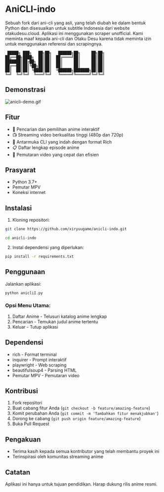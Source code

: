 # AniCLI-indo

Sebuah fork dari ani-cli yang asli, yang telah diubah ke dalam bentuk Python dan disesuaikan untuk subtitle Indonesia dari website otakudesu.cloud. 
Aplikasi ini menggunakan scraper unofficial. Kami meminta maaf kepada ani-cli dan Otaku Desu karena tidak meminta izin untuk menggunakan referensi dan scrapingnya.

```ascii
 █████╗ ███╗   ██╗██╗   ██████╗██╗     ██╗██╗
██╔══██╗████╗  ██║██║  ██╔════╝██║     ██║██║
███████║██╔██╗ ██║██║  ██║     ██║     ██║██║
██╔══██║██║╚██╗██║██║  ██║     ██║     ██║██║
██║  ██║██║ ╚████║██║  ╚██████╗███████╗██║██║
╚═╝  ╚═╝╚═╝  ╚═══╝╚═╝   ╚═════╝╚══════╝╚═╝╚═╝
```

## Demonstrasi

![anicli-demo.gif](https://github.com/xiryuuGame/anicli-indo/blob/main/vid/anicliV.gif)

## Fitur

- 🎯 Pencarian dan pemilihan anime interaktif
- 📺 Streaming video berkualitas tinggi (480p dan 720p)
- 🎨 Antarmuka CLI yang indah dengan format Rich
- 📋 Daftar lengkap episode anime
- 🚀 Pemutaran video yang cepat dan efisien

## Prasyarat

- Python 3.7+
- Pemutar MPV
- Koneksi internet

## Instalasi

1. Kloning repositori:
```bash
git clone https://github.com/xiryuugame/anicli-indo.git

cd anicli-indo
```

2. Instal dependensi yang diperlukan:
```bash
pip install -r requirements.txt
```

## Penggunaan

Jalankan aplikasi:
```bash
python anicliI.py
```

### Opsi Menu Utama:
1. Daftar Anime - Telusuri katalog anime lengkap
2. Pencarian - Temukan judul anime tertentu
3. Keluar - Tutup aplikasi

## Dependensi

- rich - Format terminal
- inquirer - Prompt interaktif
- playwright - Web scraping
- beautifulsoup4 - Parsing HTML
- Pemutar MPV - Pemutaran video

## Kontribusi

1. Fork repositori
2. Buat cabang fitur Anda (`git checkout -b feature/amazing-feature`)
3. Komit perubahan Anda (`git commit -m 'Tambahkan fitur menakjubkan'`)
4. Dorong ke cabang (`git push origin feature/amazing-feature`)
5. Buka Pull Request

## Pengakuan

- Terima kasih kepada semua kontributor yang telah membantu proyek ini
- Terinspirasi oleh komunitas streaming anime

## Catatan

Aplikasi ini hanya untuk tujuan pendidikan. Harap dukung rilis anime resmi.
